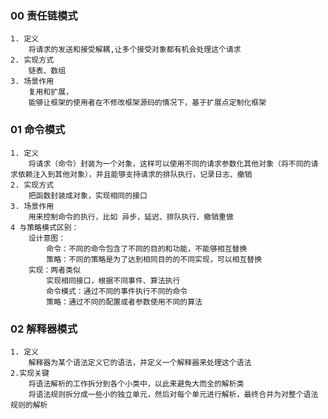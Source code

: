 ### 00 责任链模式
    1. 定义
        将请求的发送和接受解耦,让多个接受对象都有机会处理这个请求
    2. 实现方式
        链表、数组
    3. 场景作用
        复用和扩展，
        能够让框架的使用者在不修改框架源码的情况下，基于扩展点定制化框架
### 01 命令模式
    1. 定义
        将请求（命令）封装为一个对象，这样可以使用不同的请求参数化其他对象（将不同的请求依赖注入到其他对象），并且能够支持请求的排队执行，记录日志、撤销
    2. 实现方式
        把函数封装成对象，实现相同的接口
    3. 场景作用
        用来控制命令的执行，比如 异步，延迟、排队执行、撤销重做        
    4 与策略模式区别：
        设计意图：
            命令：不同的命令包含了不同的目的和功能，不能够相互替换
            策略：不同的策略是为了达到相同目的的不同实现，可以相互替换
        实现：两者类似
            实现相同接口，根据不同事件、算法执行
            命令模式：通过不同的事件执行不同的命令
            策略：通过不同的配置或者参数使用不同的算法

### 02 解释器模式
    1. 定义
        解释器为某个语法定义它的语法，并定义一个解释器来处理这个语法
    2.实现关键
        将语法解析的工作拆分到各个小类中，以此来避免大而全的解析类
        将语法规则拆分成一些小的独立单元，然后对每个单元进行解析，最终合并为对整个语法规则的解析
